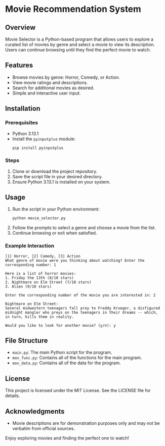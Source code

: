 # Movie Recommendation System

## Overview
Movie Selector is a Python-based program that allows users to explore a curated list of movies by genre and select a movie to view its description. Users can continue browsing until they find the perfect movie to watch.

## Features
- Browse movies by genre: Horror, Comedy, or Action.
- View movie ratings and descriptions.
- Search for additional movies as desired.
- Simple and interactive user input.

## Installation
### Prerequisites
- Python 3.13.1
- Install the `pyinputplus` module:
  ```bash
  pip install pyinputplus
  ```

### Steps
1. Clone or download the project repository.
2. Save the script file in your desired directory.
3. Ensure Python 3.13.1 is installed on your system.

## Usage
1. Run the script in your Python environment:
   ```bash
   python movie_selector.py
   ```
2. Follow the prompts to select a genre and choose a movie from the list.
3. Continue browsing or exit when satisfied.

### Example Interaction
```text
[1] Horror, [2] Comedy, [3] Action
What genre of movie were you thinking about watching? Enter the corresponding number: 1

Here is a list of horror movies:
1. Friday the 13th (8/10 stars)
2. Nightmare on Elm Street (7/10 stars)
3. Alien (9/10 stars)

Enter the corresponding number of the movie you are interested in: 2

Nightmare on Elm Street:
Several midwestern teenagers fall prey to Freddy Krueger, a disfigured midnight mangler who preys on the teenagers in their dreams -- which, in turn, kills them in reality.

Would you like to look for another movie? (y/n): y
```

## File Structure
- `main.py`: The main Python script for the program.
- `mov_func.py`: Contains all of the functions for the main program.
- `mov_data.py`: Contains all of the data for the program.

## License
This project is licensed under the MIT License. See the LICENSE file for details.

## Acknowledgments
- Movie descriptions are for demonstration purposes only and may not be verbatim from official sources.

Enjoy exploring movies and finding the perfect one to watch!

